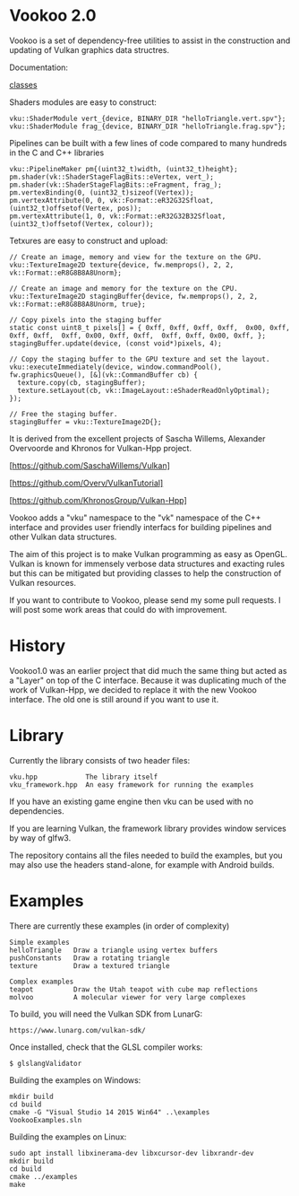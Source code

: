 Vookoo 2.0
==========

Vookoo is a set of dependency-free utilities to assist in the construction and updating of
Vulkan graphics data structres.

Documentation:

[classes](https://andy-thomason.github.io/Vookoo/doc/html/classes.html)

Shaders modules are easy to construct:

    vku::ShaderModule vert_{device, BINARY_DIR "helloTriangle.vert.spv"};
    vku::ShaderModule frag_{device, BINARY_DIR "helloTriangle.frag.spv"};

Pipelines can be built with a few lines of code compared to many hundreds
in the C and C++ libraries

    vku::PipelineMaker pm{(uint32_t)width, (uint32_t)height};
    pm.shader(vk::ShaderStageFlagBits::eVertex, vert_);
    pm.shader(vk::ShaderStageFlagBits::eFragment, frag_);
    pm.vertexBinding(0, (uint32_t)sizeof(Vertex));
    pm.vertexAttribute(0, 0, vk::Format::eR32G32Sfloat, (uint32_t)offsetof(Vertex, pos));
    pm.vertexAttribute(1, 0, vk::Format::eR32G32B32Sfloat, (uint32_t)offsetof(Vertex, colour));
  
Tetxures are easy to construct and upload:

    // Create an image, memory and view for the texture on the GPU.
    vku::TextureImage2D texture{device, fw.memprops(), 2, 2, vk::Format::eR8G8B8A8Unorm};

    // Create an image and memory for the texture on the CPU.
    vku::TextureImage2D stagingBuffer{device, fw.memprops(), 2, 2, vk::Format::eR8G8B8A8Unorm, true};

    // Copy pixels into the staging buffer
    static const uint8_t pixels[] = { 0xff, 0xff, 0xff, 0xff,  0x00, 0xff, 0xff, 0xff,  0xff, 0x00, 0xff, 0xff,  0xff, 0xff, 0x00, 0xff, };
    stagingBuffer.update(device, (const void*)pixels, 4);

    // Copy the staging buffer to the GPU texture and set the layout.
    vku::executeImmediately(device, window.commandPool(), fw.graphicsQueue(), [&](vk::CommandBuffer cb) {
      texture.copy(cb, stagingBuffer);
      texture.setLayout(cb, vk::ImageLayout::eShaderReadOnlyOptimal);
    });

    // Free the staging buffer.
    stagingBuffer = vku::TextureImage2D{};

It is derived from the excellent projects of Sascha Willems,
Alexander Overvoorde and Khronos for Vulkan-Hpp project.

[https://github.com/SaschaWillems/Vulkan]

[https://github.com/Overv/VulkanTutorial]

[https://github.com/KhronosGroup/Vulkan-Hpp]

Vookoo adds a "vku" namespace to the "vk" namespace of the C++ interface
and provides user friendly interfacs for building pipelines and other
Vulkan data structures.

The aim of this project is to make Vulkan programming as easy as OpenGL.
Vulkan is known for immensely verbose data structures and exacting rules
but this can be mitigated but providing classes to help the construction
of Vulkan resources.

If you want to contribute to Vookoo, please send my some pull requests.
I will post some work areas that could do with improvement.

History
=======

Vookoo1.0 was an earlier project that did much the same thing but acted
as a "Layer" on top of the C interface. Because it was duplicating much
of the work of Vulkan-Hpp, we decided to replace it with the new Vookoo interface.
The old one is still around if you want to use it.

Library
=======

Currently the library consists of two header files:

    vku.hpp            The library itself
    vku_framework.hpp  An easy framework for running the examples

If you have an existing game engine then vku can be used with no dependencies.

If you are learning Vulkan, the framework library provides window services
by way of glfw3.

The repository contains all the files needed to build the examples, but
you may also use the headers stand-alone, for example with Android builds.

Examples
========

There are currently these examples (in order of complexity)

    Simple examples
    helloTriangle   Draw a triangle using vertex buffers
    pushConstants   Draw a rotating triangle
    texture         Draw a textured triangle

    Complex examples    
    teapot          Draw the Utah teapot with cube map reflections
    molvoo          A molecular viewer for very large complexes

To build, you will need the Vulkan SDK from LunarG:

    https://www.lunarg.com/vulkan-sdk/

Once installed, check that the GLSL compiler works:

    $ glslangValidator

Building the examples on Windows:

    mkdir build
    cd build
    cmake -G "Visual Studio 14 2015 Win64" ..\examples
    VookooExamples.sln

Building the examples on Linux:

    sudo apt install libxinerama-dev libxcursor-dev libxrandr-dev
    mkdir build
    cd build
    cmake ../examples
    make


